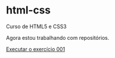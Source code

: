 # html-css
 Curso de HTML5 e CSS3

 Agora estou trabalhando com repositórios.

 
<a href="https://dacjr.github.io/html-css/exercicios/ex001/index.html">Executar o exercício 001</a>